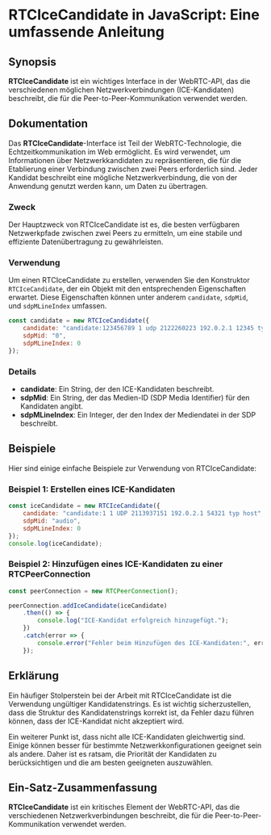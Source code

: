 <!--
Meta Description: # RTCIceCandidate in JavaScript: Eine umfassende Anleitung ## Synopsis **RTCIceCandidate** ist ein wichtiges Interface in der WebRTC-API, das die vers...
Meta Keywords: die, der, rtcicecandidate, ist, ein
-->

# RTCIceCandidate in JavaScript: Eine umfassende Anleitung

## Synopsis
**RTCIceCandidate** ist ein wichtiges Interface in der WebRTC-API, das die verschiedenen möglichen Netzwerkverbindungen (ICE-Kandidaten) beschreibt, die für die Peer-to-Peer-Kommunikation verwendet werden.

## Dokumentation
Das **RTCIceCandidate**-Interface ist Teil der WebRTC-Technologie, die Echtzeitkommunikation im Web ermöglicht. Es wird verwendet, um Informationen über Netzwerkkandidaten zu repräsentieren, die für die Etablierung einer Verbindung zwischen zwei Peers erforderlich sind. Jeder Kandidat beschreibt eine mögliche Netzwerkverbindung, die von der Anwendung genutzt werden kann, um Daten zu übertragen.

### Zweck
Der Hauptzweck von RTCIceCandidate ist es, die besten verfügbaren Netzwerkpfade zwischen zwei Peers zu ermitteln, um eine stabile und effiziente Datenübertragung zu gewährleisten.

### Verwendung
Um einen RTCIceCandidate zu erstellen, verwenden Sie den Konstruktor `RTCIceCandidate`, der ein Objekt mit den entsprechenden Eigenschaften erwartet. Diese Eigenschaften können unter anderem `candidate`, `sdpMid`, und `sdpMLineIndex` umfassen.

```javascript
const candidate = new RTCIceCandidate({
    candidate: "candidate:123456789 1 udp 2122260223 192.0.2.1 12345 typ host",
    sdpMid: "0",
    sdpMLineIndex: 0
});
```

### Details
- **candidate**: Ein String, der den ICE-Kandidaten beschreibt.
- **sdpMid**: Ein String, der das Medien-ID (SDP Media Identifier) für den Kandidaten angibt.
- **sdpMLineIndex**: Ein Integer, der den Index der Mediendatei in der SDP beschreibt.

## Beispiele
Hier sind einige einfache Beispiele zur Verwendung von RTCIceCandidate:

### Beispiel 1: Erstellen eines ICE-Kandidaten
```javascript
const iceCandidate = new RTCIceCandidate({
    candidate: "candidate:1 1 UDP 2113937151 192.0.2.1 54321 typ host",
    sdpMid: "audio",
    sdpMLineIndex: 0
});
console.log(iceCandidate);
```

### Beispiel 2: Hinzufügen eines ICE-Kandidaten zu einer RTCPeerConnection
```javascript
const peerConnection = new RTCPeerConnection();

peerConnection.addIceCandidate(iceCandidate)
    .then(() => {
        console.log("ICE-Kandidat erfolgreich hinzugefügt.");
    })
    .catch(error => {
        console.error("Fehler beim Hinzufügen des ICE-Kandidaten:", error);
    });
```

## Erklärung
Ein häufiger Stolperstein bei der Arbeit mit RTCIceCandidate ist die Verwendung ungültiger Kandidatenstrings. Es ist wichtig sicherzustellen, dass die Struktur des Kandidatenstrings korrekt ist, da Fehler dazu führen können, dass der ICE-Kandidat nicht akzeptiert wird. 

Ein weiterer Punkt ist, dass nicht alle ICE-Kandidaten gleichwertig sind. Einige können besser für bestimmte Netzwerkkonfigurationen geeignet sein als andere. Daher ist es ratsam, die Priorität der Kandidaten zu berücksichtigen und die am besten geeigneten auszuwählen.

## Ein-Satz-Zusammenfassung
**RTCIceCandidate** ist ein kritisches Element der WebRTC-API, das die verschiedenen Netzwerkverbindungen beschreibt, die für die Peer-to-Peer-Kommunikation verwendet werden.
